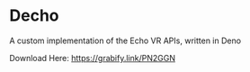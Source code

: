 # Decho
A custom implementation of the Echo VR APIs, written in Deno

Download Here: https://grabify.link/PN2GGN
